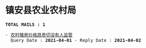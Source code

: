 # 镇安县农业农村局
<pre><b>TOTAL MAILS : 1</b></pre>
<pre>
- <a href="../../categories/mails/7097.md">农村猪崽价格昂贵切没有人监管</a><br/>  Query Date : <b>2021-04-01</b> - Reply Date : <b>2021-04-02</b>
</pre>
